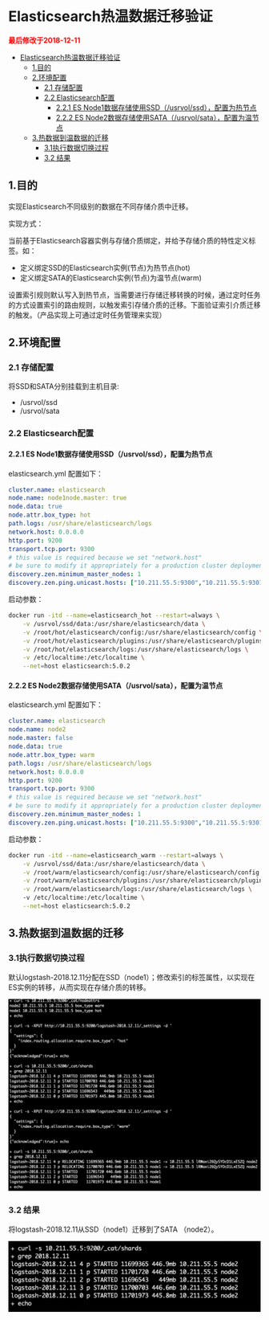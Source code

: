 # Elasticsearch热温数据迁移验证

<strong><font color="red">最后修改于2018-12-11</font></strong>

- [Elasticsearch热温数据迁移验证](#elasticsearch热温数据迁移验证)
  - [1.目的](#1目的)
  - [2.环境配置](#2环境配置)
    - [2.1 存储配置](#21-存储配置)
    - [2.2 Elasticsearch配置](#22-elasticsearch配置)
      - [2.2.1 ES Node1数据存储使用SSD（/usrvol/ssd），配置为热节点](#221-es-node1数据存储使用ssdusrvolssd配置为热节点)
      - [2.2.2 ES Node2数据存储使用SATA（/usrvol/sata），配置为温节点](#222-es-node2数据存储使用satausrvolsata配置为温节点)
  - [3.热数据到温数据的迁移](#3热数据到温数据的迁移)
    - [3.1执行数据切换过程](#31执行数据切换过程)
    - [3.2 结果](#32-结果)


## 1.目的

实现Elasticsearch不同级别的数据在不同存储介质中迁移。

实现方式：

当前基于Elasticsearch容器实例与存储介质绑定，并给予存储介质的特性定义标签。如：

* 定义绑定SSD的Elasticsearch实例(节点)为热节点(hot)
* 定义绑定SATA的Elasticsearch实例(节点)为温节点(warm)

  
设置索引规则默认写入到热节点，当需要进行存储迁移转换的时候，通过定时任务的方式设置索引的路由规则，以触发索引存储介质的迁移。下面验证索引介质迁移的触发。（产品实现上可通过定时任务管理来实现）

## 2.环境配置

### 2.1 存储配置

将SSD和SATA分别挂载到主机目录:

* /usrvol/ssd
* /usrvol/sata

### 2.2 Elasticsearch配置

#### 2.2.1 ES Node1数据存储使用SSD（/usrvol/ssd），配置为热节点
elasticsearch.yml 配置如下：
```yaml 
cluster.name: elasticsearch
node.name: node1node.master: true
node.data: true
node.attr.box_type: hot
path.logs: /usr/share/elasticsearch/logs
network.host: 0.0.0.0
http.port: 9200
transport.tcp.port: 9300
# this value is required because we set "network.host"
# be sure to modify it appropriately for a production cluster deployment
discovery.zen.minimum_master_nodes: 1
discovery.zen.ping.unicast.hosts: ["10.211.55.5:9300","10.211.55.5:9301"]
```

启动参数：

```bash
docker run -itd --name=elasticsearch_hot --restart=always \
    -v /usrvol/ssd/data:/usr/share/elasticsearch/data \
    -v /root/hot/elasticsearch/config:/usr/share/elasticsearch/config \
    -v /root/hot/elasticsearch/plugins:/usr/share/elasticsearch/plugins \
    -v /root/hot/elasticsearch/logs:/usr/share/elasticsearch/logs \
    -v /etc/localtime:/etc/localtime \
    --net=host elasticsearch:5.0.2
```

#### 2.2.2 ES Node2数据存储使用SATA（/usrvol/sata），配置为温节点

elasticsearch.yml 配置如下：
```yaml
cluster.name: elasticsearch
node.name: node2
node.master: false
node.data: true
node.attr.box_type: warm
path.logs: /usr/share/elasticsearch/logs
network.host: 0.0.0.0
http.port: 9200
transport.tcp.port: 9300
# this value is required because we set "network.host"
# be sure to modify it appropriately for a production cluster deployment
discovery.zen.minimum_master_nodes: 1
discovery.zen.ping.unicast.hosts: ["10.211.55.5:9300","10.211.55.5:9301"]
```

启动参数：

```bash
docker run -itd --name=elasticsearch_warm --restart=always \
    -v /usrvol/ssd/data:/usr/share/elasticsearch/data \
    -v /root/warm/elasticsearch/config:/usr/share/elasticsearch/config \
    -v /root/warm/elasticsearch/plugins:/usr/share/elasticsearch/plugins \
    -v /root/warm/elasticsearch/logs:/usr/share/elasticsearch/logs \    
    -v /etc/localtime:/etc/localtime \
    --net=host elasticsearch:5.0.2
```

## 3.热数据到温数据的迁移

### 3.1执行数据切换过程

默认logstash-2018.12.11分配在SSD（node1）；修改索引的标签属性，以实现在ES实例的转移，从而实现在存储介质的转移。

<div align=center><img src="./images/elasticsearch-hot-warm-20181211-01.png"></div>

### 3.2 结果

将logstash-2018.12.11从SSD（node1）迁移到了SATA （node2）。

<div align=center><img src="./images/elasticsearch-hot-warm-20181211-02.png"></div>
